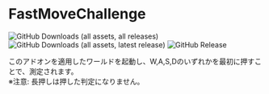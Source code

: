 # FastMoveChallenge

![GitHub Downloads (all assets, all releases)](https://img.shields.io/github/downloads/Naru8521/FastMoveChallenge/total) ![GitHub Downloads (all assets, latest release)](https://img.shields.io/github/downloads/Naru8521/FastMoveChallenge/latest/total?color=green) ![GitHub Release](https://img.shields.io/github/v/release/Naru8521/FastMoveChallenge)

このアドオンを適用したワールドを起動し、W,A,S,Dのいずれかを最初に押すことで、測定されます。  
※注意: 長押しは押した判定になりません。
